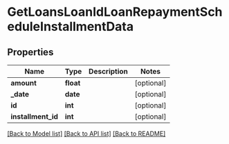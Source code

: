 # GetLoansLoanIdLoanRepaymentScheduleInstallmentData

## Properties
Name | Type | Description | Notes
------------ | ------------- | ------------- | -------------
**amount** | **float** |  | [optional] 
**_date** | **date** |  | [optional] 
**id** | **int** |  | [optional] 
**installment_id** | **int** |  | [optional] 

[[Back to Model list]](../README.md#documentation-for-models) [[Back to API list]](../README.md#documentation-for-api-endpoints) [[Back to README]](../README.md)

